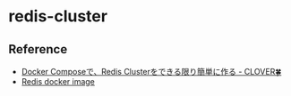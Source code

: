 # redis-cluster


## Reference
* [Docker Composeで、Redis Clusterをできる限り簡単に作る - CLOVER🍀](https://kazuhira-r.hatenablog.com/entry/2020/04/18/163221)
* [Redis docker image](https://hub.docker.com/_/redis/)
